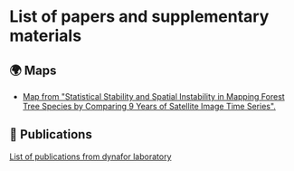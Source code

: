 # List of papers and supplementary materials

## :earth_africa: Maps

- [Map from "Statistical Stability and Spatial Instability in Mapping Forest Tree Species by Comparing 9 Years of Satellite Image Time Series".](https://dynafor1201.github.io/publications/maps/treespeciesformosat2/)

## :card_index: Publications
[List of publications from dynafor laboratory](https://github.com/dynafor1201/publications/tree/master/pdf)
